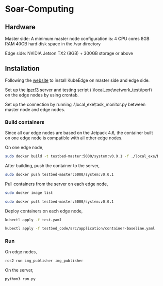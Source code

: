 # Soar-Computing

## Hardware

Master side:
A minimum master node configuration is:
4 CPU cores
8GB RAM
40GB hard disk space in the /var directory

Edge side:
NVIDIA Jetson TX2 (8GB) + 300GB storage or above

## Installation

Following the [website](https://kubeedge-docs.readthedocs.io/en/latest/setup/kubeedge_install.html) to install KubeEdge on master side and edge side.

Set up the [iperf3](https://iperf.fr/iperf-doc.php) server and testing script (.\local_exe\network_test\iperf) on the edge nodes by using crontab.

Set up the connection by running .\local_exe\task_monitor.py between master node and edge nodes.

### Build containers

Since all our edge nodes are based on the Jetpack 4.6, the container built on one edge node is compatible with all other edge nodes.

On one edge node,

```bash
sudo docker build -t testbed-master:5000/system:v0.0.1 -f ./local_exe/Dockerfile .
```

After building, push the container to the server,

```bash
sudo docker push testbed-master:5000/system:v0.0.1
```

Pull containers from the server on each edge node,

```bash
sudo docker image list

sudo docker pull testbed-master:5000/system:v0.0.1
```

Deploy containers on each edge node,

```bash
kubectl apply -f test.yaml

kubectl apply -f testbed_code/src/application/container-baseline.yaml
```

### Run

On edge nodes,

```bash
ros2 run img_publisher img_publisher
```

On the server,

```bash
python3 run.py
```
